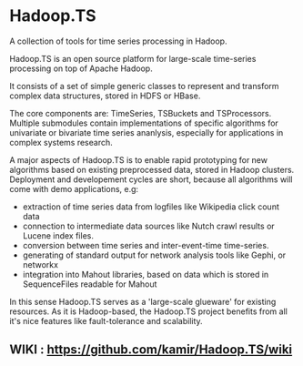 Hadoop.TS
=========

A collection of tools for time series processing in Hadoop.

Hadoop.TS is an open source platform for large-scale time-series processing on top
of Apache Hadoop.

It consists of a set of simple generic classes to represent and transform complex data structures, 
stored in HDFS or HBase.

The core components are: TimeSeries, TSBuckets and TSProcessors. Multiple submodules contain implementations
of specific algorithms for univariate or bivariate time series ananlysis, especially for applications in
complex systems research. 

A major aspects of Hadoop.TS is to enable rapid prototyping for new algorithms based on existing
preprocessed data, stored in Hadoop clusters. Deployment and developement cycles are short, because
all algorithms will come with demo applications, e.g:
- extraction of time series data from logfiles like Wikipedia click count data 
- connection to intermediate data sources like Nutch crawl results or Lucene index files.
- conversion between time series and inter-event-time time-series.
- generating of standard output for network analysis tools like Gephi, or networkx
- integration into Mahout libraries, based on data which is stored in SequenceFiles readable for Mahout

In this sense Hadoop.TS serves as a 'large-scale glueware' for existing resources. As it is Hadoop-based, 
the Hadoop.TS project benefits from all it's nice features like fault-tolerance and scalability. 

WIKI : https://github.com/kamir/Hadoop.TS/wiki
------
